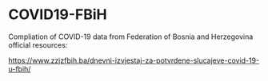 # COVID19-FBiH
Compliation of COVID-19 data from Federation of Bosnia and Herzegovina official resources:

https://www.zzjzfbih.ba/dnevni-izvjestaj-za-potvrdene-slucajeve-covid-19-u-fbih/
